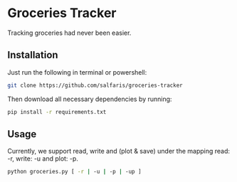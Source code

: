 # Groceries Tracker

Tracking groceries had never been easier.

## Installation

Just run the following in terminal or powershell:
```zsh
git clone https://github.com/salfaris/groceries-tracker
```
Then download all necessary dependencies by running:
```zsh
pip install -r requirements.txt
```


## Usage
Currently, we support read, write and (plot & save) under the mapping read: -r, write: -u and plot: -p.
```bash
python groceries.py [ -r | -u | -p | -up ]
```

